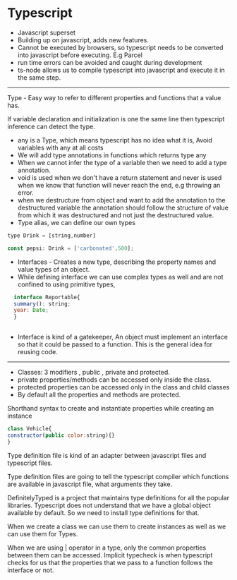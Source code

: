 # Typescript

- Javascript superset
- Building up on javascript, adds new features.
- Cannot be executed by browsers, so typescript needs to be converted into javascript before executing. E.g Parcel
- run time errors can be avoided and caught during development
- ts-node allows us to compile typescript into javascript and execute it in the same step.
---
Type - Easy way to refer to different properties and functions that a value has.

If variable declaration and initialization is one the same line then typescript inference can detect the type.

- any is a Type, which means typescript has no idea what it is, Avoid variables with any at all costs
- We will add type annotations in functions which returns type any
- When we cannot infer the type of a variable then we need to add a type annotation.
- void is used when we don't have a return statement and never is used when we know that function will never reach the end, e.g throwing an error.
- when we destructure from object and want to add the annotation to the destructured variable the annotation should follow the structure of value from which it was destructured and not just the destructured value.
- Type alias, we can define our own types
```javascript
type Drink = [string,number]

const pepsi: Drink = ['carbonated',500];
```

- Interfaces - Creates a new type, describing the property names and value types of an object.
- While defining interface we can use complex types as well and are not confined to using primitive types, 
```javascript
  interface Reportable{
  summary(): string;
  year: Date;
  }
  
```
- Interface is kind of a gatekeeper, An object must implement an interface so that it could be passed to a function. This is the general idea for reusing code.

---
- Classes: 3 modifiers , public , private and protected.
- private properties/methods can be accessed only inside the class.
- protected properties can be accessed only in the class and child classes
- By default all the properties and methods are protected.

Shorthand syntax to create and instantiate properties while creating an instance 
```javascript
class Vehicle{
constructor(public color:string){}
}
```
Type definition file is kind of an adapter between javascript files and typescript files.

Type definition files are going to tell the typescript compiler which functions are available in javascript file, what arguments they take.

DefinitelyTyped is a project that maintains type definitions for all the popular libraries.
Typescript does not understand that we have a global object available by default.
So we need to install type definitions for that.

When we create a class we can use them to create instances as well as we can use them for Types.

When we are using | operator in a type, only the common properties between them can be accessed.
Implicit typecheck is when typescript checks for us that the properties that we pass to a function follows the interface or not.


<!--stackedit_data:
eyJoaXN0b3J5IjpbMTQ5MzU1NzAxNiwxMTk1NDQ3MzU2LC00NT
E1NjMyNDcsLTE4ODY4OTQ1ODQsMTMzNTg2MjQxMiwtMTc2NTU1
MDAyOCwtNDY5Nzk3MzMwLDEyMzA3MTAxNjksNTMyOTQ2NjY4LD
g5MjIyMTU3NSwtMjA4NjcwNjUwNywxNTUwMDMyMDI5LDk4MDQ4
ODM4NywtMTQ3NTE4NzE2MCwtNzUzNTE3MTkwLDI4Njc5MDA3My
wyMDU2NjIzMzU3LC0xOTM4ODQxMDgzLDE2MzIzMjk2MjcsMTQz
MjM5Mjk1OV19
-->